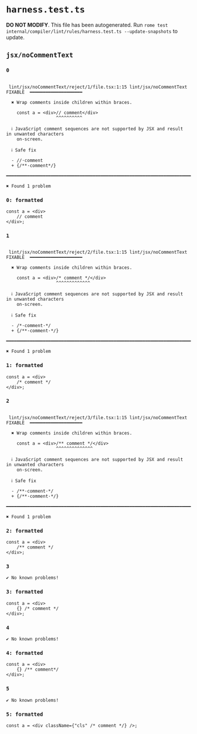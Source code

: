 # `harness.test.ts`

**DO NOT MODIFY**. This file has been autogenerated. Run `rome test internal/compiler/lint/rules/harness.test.ts --update-snapshots` to update.

## `jsx/noCommentText`

### `0`

```

 lint/jsx/noCommentText/reject/1/file.tsx:1:15 lint/jsx/noCommentText  FIXABLE  ━━━━━━━━━━━━━━━━━━━━

  ✖ Wrap comments inside children within braces.

    const a = <div>// comment</div>
                   ^^^^^^^^^^

  ℹ JavaScript comment sequences are not supported by JSX and result in unwanted characters
    on-screen.

  ℹ Safe fix

  - //·comment
  + {/**·comment*/}

━━━━━━━━━━━━━━━━━━━━━━━━━━━━━━━━━━━━━━━━━━━━━━━━━━━━━━━━━━━━━━━━━━━━━━━━━━━━━━━━━━━━━━━━━━━━━━━━━━━━

✖ Found 1 problem

```

### `0: formatted`

```tsx
const a = <div>
	// comment
</div>;

```

### `1`

```

 lint/jsx/noCommentText/reject/2/file.tsx:1:15 lint/jsx/noCommentText  FIXABLE  ━━━━━━━━━━━━━━━━━━━━

  ✖ Wrap comments inside children within braces.

    const a = <div>/* comment */</div>
                   ^^^^^^^^^^^^^

  ℹ JavaScript comment sequences are not supported by JSX and result in unwanted characters
    on-screen.

  ℹ Safe fix

  - /*·comment·*/
  + {/**·comment·*/}

━━━━━━━━━━━━━━━━━━━━━━━━━━━━━━━━━━━━━━━━━━━━━━━━━━━━━━━━━━━━━━━━━━━━━━━━━━━━━━━━━━━━━━━━━━━━━━━━━━━━

✖ Found 1 problem

```

### `1: formatted`

```tsx
const a = <div>
	/* comment */
</div>;

```

### `2`

```

 lint/jsx/noCommentText/reject/3/file.tsx:1:15 lint/jsx/noCommentText  FIXABLE  ━━━━━━━━━━━━━━━━━━━━

  ✖ Wrap comments inside children within braces.

    const a = <div>/** comment */</div>
                   ^^^^^^^^^^^^^^

  ℹ JavaScript comment sequences are not supported by JSX and result in unwanted characters
    on-screen.

  ℹ Safe fix

  - /**·comment·*/
  + {/**·comment·*/}

━━━━━━━━━━━━━━━━━━━━━━━━━━━━━━━━━━━━━━━━━━━━━━━━━━━━━━━━━━━━━━━━━━━━━━━━━━━━━━━━━━━━━━━━━━━━━━━━━━━━

✖ Found 1 problem

```

### `2: formatted`

```tsx
const a = <div>
	/** comment */
</div>;

```

### `3`

```
✔ No known problems!

```

### `3: formatted`

```tsx
const a = <div>
	{} /* comment */
</div>;

```

### `4`

```
✔ No known problems!

```

### `4: formatted`

```tsx
const a = <div>
	{} /** comment*/
</div>;

```

### `5`

```
✔ No known problems!

```

### `5: formatted`

```tsx
const a = <div className={"cls" /* comment */} />;

```
